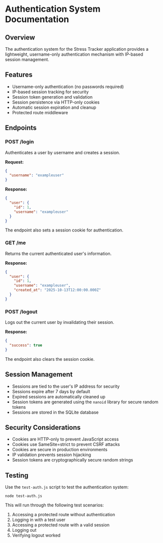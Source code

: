 # Authentication System Documentation

## Overview

The authentication system for the Stress Tracker application provides a lightweight, username-only authentication mechanism with IP-based session management.

## Features

- Username-only authentication (no passwords required)
- IP-based session tracking for security
- Session token generation and validation
- Session persistence via HTTP-only cookies
- Automatic session expiration and cleanup
- Protected route middleware

## Endpoints

### POST /login

Authenticates a user by username and creates a session.

**Request:**

```json
{
  "username": "exampleuser"
}
```

**Response:**

```json
{
  "user": {
    "id": 1,
    "username": "exampleuser"
  }
}
```

The endpoint also sets a session cookie for authentication.

### GET /me

Returns the current authenticated user's information.

**Response:**

```json
{
  "user": {
    "id": 1,
    "username": "exampleuser",
    "created_at": "2025-10-13T12:00:00.000Z"
  }
}
```

### POST /logout

Logs out the current user by invalidating their session.

**Response:**

```json
{
  "success": true
}
```

The endpoint also clears the session cookie.

## Session Management

- Sessions are tied to the user's IP address for security
- Sessions expire after 7 days by default
- Expired sessions are automatically cleaned up
- Session tokens are generated using the `nanoid` library for secure random tokens
- Sessions are stored in the SQLite database

## Security Considerations

- Cookies are HTTP-only to prevent JavaScript access
- Cookies use SameSite=strict to prevent CSRF attacks
- Cookies are secure in production environments
- IP validation prevents session hijacking
- Session tokens are cryptographically secure random strings

## Testing

Use the `test-auth.js` script to test the authentication system:

```
node test-auth.js
```

This will run through the following test scenarios:

1. Accessing a protected route without authentication
2. Logging in with a test user
3. Accessing a protected route with a valid session
4. Logging out
5. Verifying logout worked
